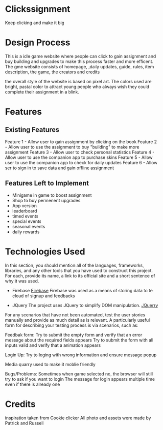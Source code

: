 # Clickssignment
Keep clicking and make it big


# Design Process
This is a idle game website where people can click to gain assignment and buy building and upgrades to make this process faster and more efficent. The gme website consists of homepage, ,daily updates, guide, rules, item description, the game, the creators and credits

the overall style of the website is based on pixel art. The colors used are bright, pastal color to attract young people who always wish they could complete their assignment in  a blink.

# Features
## Existing Features
Feature 1 - Allow user to gain assignment by clicking on the book
Feature 2 - Allow user to use the assignment to buy "building" to make more assignment
Feature 3 - Allow user to check personal statistics
Feature 4 - Allow user to use the companion app to purchase skins
Feature 5 - Allow user to use the companion app to check for daily updates
Feature 6 - Allow ser to sign in to save data and gain offline assignment

## Features Left to Implement
* Minigame in game to boost assignment
* Shop to buy permenent upgrades
* App version
* leaderboard
* timed events
* special events
* seasonal events
* daily rewards

# Technologies Used
In this section, you should mention all of the languages, frameworks, libraries, and any other tools that you have used to construct this project. For each, provide its name, a link to its official site and a short sentence of why it was used.

* Firebase
[Firebase](https://firebase.google.com/)
Firebase was used as a means of storing data to te cloud of signup and feedbacks

* JQuery
The project uses JQuery to simplify DOM manipulation.
[JQuerry](https://jquery.com/)


For any scenarios that have not been automated, test the user stories manually and provide as much detail as is relevant. A particularly useful form for describing your testing process is via scenarios, such as:

Feedbak form:
Try to submit the empty form and verify that an error message about the required fields appears
Try to submit the form with all inputs valid and verify that a animation appears

Login Up:
Try to loging with wrong information and ensure message popup

Media quarry used to make it moblie friendly

Bugs/Problems:
Sometimes when game selected no, the browser will still try to ask if you want to login
The message for login appears multiple time even if there is already one


# Credits
inspiration taken from Cookie clicker
All photo and assets were made by Patrick and Russell
